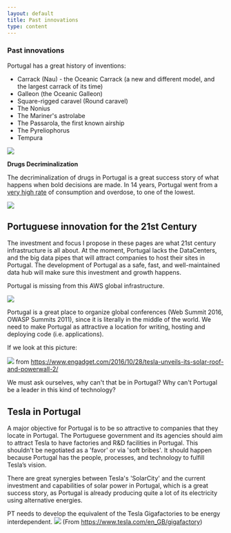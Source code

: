 ```yaml
---
layout: default
title: Past innovations
type: content
---
```


### Past innovations

Portugal has a great history of inventions:

  * Carrack (Nau) - the Oceanic Carrack (a new and different model, and the largest carrack of its time)
  * Galleon (the Oceanic Galleon)
  * Square-rigged caravel (Round caravel)
  * The Nonius
  * The Mariner's astrolabe
  * The Passarola, the first known airship
  * The Pyreliophorus
  * Tempura

![](https://cloud.githubusercontent.com/assets/656739/20156664/343f11d2-a6c9-11e6-9853-70d063a8a30e.png)

**Drugs Decriminalization**

The decriminalization of drugs in Portugal is a great success story of what happens when bold decisions are made. In 14 years, Portugal went from a [very high rate](https://mic.com/articles/120403/14-years-after-decriminalizing-drugs-one-chart-shows-why-portugal-s-experiment-has-worked) of consumption and overdose, to one of the lowest.


![](https://images.mic.com/uj2d146c11flpk52tirjnq4i4bgnlvpz1uftyubyty1f183kqrca2gonlngkuvtg.jpg)

## Portuguese innovation for the 21st Century

The investment and focus I propose in these pages are what 21st century infrastructure is all about.
At the moment, Portugal lacks the DataCenters, and the big data pipes that will attract companies to host their sites in Portugal. The development of Portugal as a safe, fast, and well-maintained data hub will make sure this investment and growth happens.

Portugal is missing from this AWS global infrastructure.

![](https://cloud.githubusercontent.com/assets/656739/20156920/4fa50ba6-a6ca-11e6-9cf3-fc470f74c266.png)

Portugal is a great place to organize global conferences (Web Summit 2016, OWASP Summits 2011), since it is literally in the middle of the world. We need to make Portugal as attractive a location for writing, hosting and deploying code (i.e. applications).

If we look at this picture:

![](https://s.aolcdn.com/hss/storage/midas/90d13cd5b525cd08d49e9f63eea257c1/204527369/1028_tesla-3-ed.jpg)
from https://www.engadget.com/2016/10/28/tesla-unveils-its-solar-roof-and-powerwall-2/

We must ask ourselves, why can't that be in Portugal? Why can't Portugal be a leader in this kind of technology?

## Tesla in Portugal

A major objective for Portugal is to be so attractive to companies that they locate in Portugal. The Portuguese government and its agencies should aim to attract Tesla to have factories and R&D facilities in Portugal. This shouldn't be negotiated as a 'favor' or via 'soft bribes'. It should happen because Portugal has the people, processes, and technology to fulfill Tesla’s vision.

There are great synergies between Tesla's 'SolarCity' and the current investment and capabilities of solar power in Portugal, which is a great success story, as Portugal is already producing quite a lot of its electricity using alternative energies.

PT needs to develop the equivalent of the Tesla Gigafactories to be energy interdependent.
![](https://www.tesla.com/tesla_theme/assets/img/gigafactory/hero.jpg)
(From https://www.tesla.com/en_GB/gigafactory)
